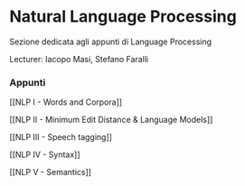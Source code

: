 # Natural Language Processing

Sezione dedicata agli appunti di Language Processing

Lecturer:  Iacopo Masi, Stefano Faralli

### Appunti

[[NLP I - Words and Corpora]]

[[NLP II -  Minimum Edit Distance & Language Models]]

[[NLP III - Speech tagging]]

[[NLP IV - Syntax]]

[[NLP V - Semantics]]